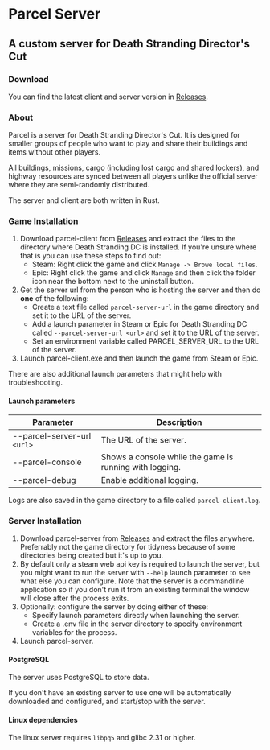 # Parcel Server

## A custom server for Death Stranding Director's Cut

### Download

You can find the latest client and server version in [Releases](https://github.com/Skippeh/parcel-thief/releases).

### About

Parcel is a server for Death Stranding Director's Cut. It is designed for smaller groups of people who want to play and share their buildings and items without other players.

All buildings, missions, cargo (including lost cargo and shared lockers), and highway resources are synced between all players unlike the official server where they are semi-randomly distributed.

The server and client are both written in Rust.

### Game Installation

1. Download parcel-client from [Releases](https://github.com/Skippeh/parcel-thief/releases) and
   extract the files to the directory where Death Stranding DC is installed. If you're unsure where that is you can use these steps to find out:
   - Steam: Right click the game and click `Manage -> Browe local files`.
   - Epic: Right click the game and click `Manage` and then click the folder icon near the bottom next to the uninstall button.
2. Get the server url from the person who is hosting the server and then do **one** of the following:
   - Create a text file called `parcel-server-url` in the game directory and set it to the URL of the server.
   - Add a launch parameter in Steam or Epic for Death Stranding DC called `--parcel-server-url <url>` and set it to the URL of the server.
   - Set an environment variable called PARCEL_SERVER_URL to the URL of the server.
3. Launch parcel-client.exe and then launch the game from Steam or Epic.

There are also additional launch parameters that might help with troubleshooting.

#### Launch parameters

| Parameter                   | Description                                             |
| --------------------------- | ------------------------------------------------------- |
| --parcel-server-url `<url>` | The URL of the server.                                  |
| --parcel-console            | Shows a console while the game is running with logging. |
| --parcel-debug              | Enable additional logging.                              |

Logs are also saved in the game directory to a file called `parcel-client.log`.

### Server Installation

1. Download parcel-server from [Releases](https://github.com/Skippeh/parcel-thief/releases) and
   extract the files anywhere. Preferrably not the game directory for tidyness because of some directories being created but it's up to you.
2. By default only a steam web api key is required to launch the server, but you might want to run the server with `--help` launch parameter to see what else you can configure. Note that the server is a commandline application so if you don't run it from an existing terminal the window will close after the process exits.
3. Optionally: configure the server by doing either of these:
   - Specify launch parameters directly when launching the server.
   - Create a .env file in the server directory to specify environment variables for the process.
4. Launch parcel-server.

#### PostgreSQL

The server uses PostgreSQL to store data.

If you don't have an existing server to use one will be automatically downloaded and configured, and start/stop with the server.

#### Linux dependencies

The linux server requires `libpq5` and glibc 2.31 or higher.
